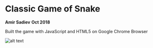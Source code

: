 # Classic Game of Snake 
**Amir Sadiev**
**Oct 2018**

Built the game with JavaScript and HTML5 on Google Chrome Browser


![alt text](https://github.com/amir111/javascript_snakeGame/blob/master/img/mySnakeGame.PNG)


